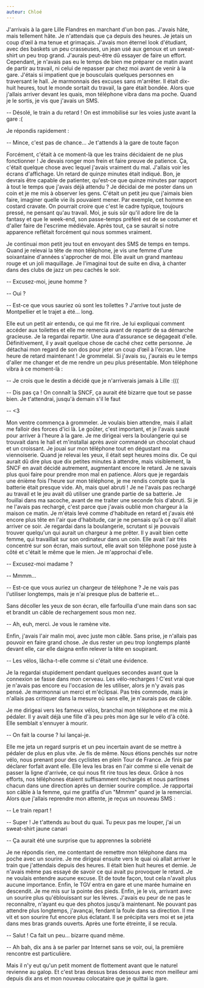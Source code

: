 ```yaml
---
auteur: Chloé
---
```


J'arrivais à la gare Lille Flandres en marchant d'un bon pas. J'avais hâte, mais tellement hâte. Je n'attendais que ça depuis des heures. Je jetais un coup d’œil à ma tenue et grimaçais. J'avais mon éternel look d'étudiant, avec des baskets un peu crasseuses, un jean usé aux genoux et un sweat-shirt un peu trop grand. J'aurais peut-être dû essayer de faire un effort. Cependant, je n'avais pas eu le temps de bien me préparer ce matin avant de partir au travail, ni celui de repasser par chez moi avant de venir à la gare. J'étais si impatient que je bousculais quelques personnes en traversant le hall. Je marmonnais des excuses sans m'arrêter. Il était dix-huit heures, tout le monde sortait du travail, la gare était bondée. Alors que j'allais arriver devant les quais, mon téléphone vibra dans ma poche. Quand je le sortis, je vis que j'avais un SMS.

-- Désolé, le train a du retard ! On est immobilisé sur les voies juste avant la gare :(

Je répondis rapidement :

-- Mince, c'est pas de chance... Je t'attends à la gare de toute façon

Forcément, c'était à ce moment-là que les trains décidaient de ne plus fonctionner ! Je devais ronger mon frein et faire preuve de patience. Ça, c'était quelque chose avec lequel j'avais vraiment du mal. J'allais voir les écrans d'affichage. Un retard de quinze minutes était indiqué. Bon, je devrais être capable de patienter, qu'est-ce que quinze minutes par rapport à tout le temps que j'avais déjà attendu ? Je décidai de me poster dans un coin et je me mis à observer les gens. C'était un petit jeu que j'aimais bien faire, imaginer quelle vie ils pouvaient mener. Par exemple, cet homme en costard cravate. On pourrait croire que c'est le cadre typique, toujours pressé, ne pensant qu'au travail. Moi, je suis sûr qu'il adore lire de la fantasy et que le week-end, son passe-temps préféré est de se costumer et d'aller faire de l'escrime médiévale. Après tout, ça se saurait si notre apparence reflétait forcément qui nous sommes vraiment.

Je continuai mon petit jeu tout en envoyant des SMS de temps en temps. Quand je relevai la tête de mon téléphone, je vis une femme d'une soixantaine d'années s'approcher de moi. Elle avait un grand manteau rouge et un joli maquillage. Je l'imaginai tout de suite en diva, à chanter dans des clubs de jazz un peu cachés le soir.

-- Excusez-moi, jeune homme ?

-- Oui ?

-- Est-ce que vous sauriez où sont les toilettes ? J'arrive tout juste de Montpellier et le trajet a été... long.

Elle eut un petit air entendu, ce qui me fit rire. Je lui expliquai comment accéder aux toilettes et elle me remercia avant de repartir de sa démarche gracieuse. Je la regardai repartir. Une aura d'assurance se dégageait d'elle. Définitivement, il y avait quelque chose de caché chez cette personne. Je détachai mon regard de son dos pour jeter un coup d’œil à l'écran. Une heure de retard maintenant ! Je grommelai. Si j'avais su, j'aurais eu le temps d'aller me changer et de me rendre un peu plus présentable. Mon téléphone vibra à ce moment-là :

-- Je crois que le destin a décidé que je n'arriverais jamais à Lille :(((

-- Dis pas ça ! On connaît la SNCF, ça aurait été bizarre que tout se passe bien. Je t'attendrai, jusqu'à demain s'il le faut

-- \<3

Mon ventre commença à grommeler. Je voulais bien attendre, mais il allait me falloir des forces d'ici là. Le goûter, c'est important, et je l'avais sauté pour arriver à l'heure à la gare. Je me dirigeai vers la boulangerie qui se trouvait dans le hall et m'installai après avoir commandé un chocolat chaud et un croissant. Je jouai sur mon téléphone tout en dégustant ma viennoiserie. Quand je relevai les yeux, il était sept heures moins dix. Ce qui aurait dû dire plus que dix petites minutes à attendre, mais visiblement, la SNCF en avait décidé autrement, augmentant encore le retard. Je ne savais plus quoi faire pour prendre mon mal en patience. Alors que je regardais une énième fois l'heure sur mon téléphone, je me rendis compte que la batterie était presque vide. Ah, mais quel abruti ! Je ne l'avais pas rechargé au travail et le jeu avait dû utiliser une grande partie de sa batterie. Je fouillai dans ma sacoche, avant de me traiter une seconde fois d'abruti. Si je ne l'avais pas rechargé, c'est parce que j'avais oublié mon chargeur à la maison ce matin. Je m'étais levé comme d'habitude en retard et j'avais été encore plus tête en l'air que d'habitude, car je ne pensais qu'à ce qu'il allait arriver ce soir. Je regardai dans la boulangerie, scrutant si je pouvais trouver quelqu'un qui aurait un chargeur à me prêter. Il y avait bien cette femme, qui travaillait sur son ordinateur dans un coin. Elle avait l'air très concentré sur son écran, mais surtout, elle avait son téléphone posé juste à côté et c'était le même que le mien. Je m'approchai d'elle.

-- Excusez-moi madame ?

-- Mmmm...

-- Est-ce que vous auriez un chargeur de téléphone ? Je ne vais pas l'utiliser longtemps, mais je n'ai presque plus de batterie et...

Sans décoller les yeux de son écran, elle farfouilla d'une main dans son sac et brandit un câble de rechargement sous mon nez.

-- Ah, euh, merci. Je vous le ramène vite.

Enfin, j'avais l'air malin moi, avec juste mon câble. Sans prise, je n'allais pas pouvoir en faire grand chose. Je dus rester un peu trop longtemps planté devant elle, car elle daigna enfin relever la tête en soupirant.

-- Les vélos, lâcha-t-elle comme si c'était une évidence.

Je la regardai stupidement pendant quelques secondes avant que la connexion se fasse dans mon cerveau. Les vélo-recharges ! C'est vrai que je n'avais pas encore eu l'occasion de les utiliser, alors je n'y avais pas pensé. Je marmonnai un merci et m'éclipsai. Pas très commode, mais je n'allais pas critiquer dans la mesure où sans elle, je n'aurais pas de câble.

Je me dirigeai vers les fameux vélos, branchai mon téléphone et me mis à pédaler. Il y avait déjà une fille d'à peu près mon âge sur le vélo d'à côté. Elle semblait s'ennuyer à mourir.

-- On fait la course ? lui lançai-je.

Elle me jeta un regard surpris et un peu incertain avant de se mettre à pédaler de plus en plus vite. Je fis de même. Nous étions penchés sur notre vélo, nous prenant pour des cyclistes en plein Tour de France. Je finis par déclarer forfait avant elle. Elle leva les bras en l'air comme si elle venait de passer la ligne d'arrivée, ce qui nous fit rire tous les deux. Grâce à nos efforts, nos téléphones étaient suffisamment rechargés et nous partîmes chacun dans une direction après un dernier sourire complice. Je rapportai son câble à la femme, qui me gratifia d'un "Mmmm" quand je la remerciai. Alors que j'allais reprendre mon attente, je reçus un nouveau SMS :

-- Le train repart !

-- Super ! Je t'attends au bout du quai. Tu peux pas me louper, j'ai un sweat-shirt jaune canari

-- Ça aurait été une surprise que tu apprennes la sobriété

Je ne répondis rien, me contentant de remettre mon téléphone dans ma poche avec un sourire. Je me dirigeai ensuite vers le quai où allait arriver le train que j'attendais depuis des heures. Il était bien huit heures et demie. Je n'avais même pas essayé de savoir ce qui avait pu provoquer le retard. Je ne voulais entendre aucune excuse. Et de toute façon, tout cela n'avait plus aucune importance. Enfin, le TGV entra en gare et une marée humaine en descendit. Je me mis sur la pointe des pieds. Enfin, je le vis, arrivant avec un sourire plus qu'éblouissant sur les lèvres. J'avais eu peur de ne pas le reconnaître, n'ayant eu que des photos jusqu'à maintenant. Ne pouvant pas attendre plus longtemps, j'avançai, fendant la foule dans sa direction. Il me vit et son sourire fut encore plus éclatant. Il se précipita vers moi et se jeta dans mes bras grands ouverts. Après une forte étreinte, il se recula.

-- Salut ! Ca fait un peu... bizarre quand même.

-- Ah bah, dix ans à se parler par Internet sans se voir, oui, la première rencontre est particulière.

Mais il n'y eut qu'un petit moment de flottement avant que le naturel revienne au galop. Et c'est bras dessus bras dessous avec mon meilleur ami depuis dix ans et mon nouveau colocataire que je quittai la gare.

